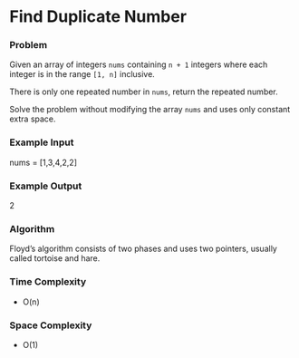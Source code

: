 # Find Duplicate Number

### Problem

Given an array of integers ```nums``` containing ```n + 1``` integers where each integer is in the range ```[1, n]``` inclusive.

There is only one repeated number in ```nums```, return the repeated number.

Solve the problem without modifying the array ```nums``` and uses only constant extra space.

### Example Input

nums = [1,3,4,2,2]

### Example Output

2

### Algorithm

Floyd’s algorithm consists of two phases and uses two pointers, usually called tortoise and hare.

### Time Complexity

- O(n)

### Space Complexity

- O(1)
